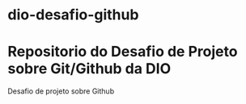 # dio-desafio-github
# Repositorio do Desafio de Projeto sobre Git/Github da DIO
Desafio de projeto sobre Github
